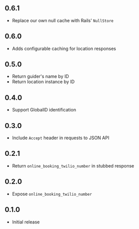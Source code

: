 ## 0.6.1

* Replace our own null cache with Rails' `NullStore`

## 0.6.0

* Adds configurable caching for location responses

## 0.5.0

* Return guider's name by ID
* Return location instance by ID

## 0.4.0

* Support GlobalID identification

## 0.3.0

* Include `Accept` header in requests to JSON API

## 0.2.1

* Return `online_booking_twilio_number` in stubbed response

## 0.2.0

* Expose `online_booking_twilio_number`

## 0.1.0

* Initial release
